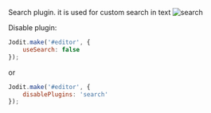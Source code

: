 Search plugin. it is used for custom search in text
![search](https://user-images.githubusercontent.com/794318/34545433-cd0a9220-f10e-11e7-8d26-7e22f66e266d.gif)

Disable plugin:
```js
Jodit.make('#editor', {
	useSearch: false
});
```
or
```js
Jodit.make('#editor', {
	disablePlugins: 'search'
});
```
